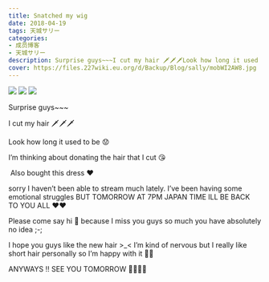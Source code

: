 ```yaml
---
title: Snatched my wig
date: 2018-04-19
tags: 天城サリー
categories: 
- 成员博客
- 天城サリー
description: Surprise guys~~~I cut my hair 🗡🗡🗡Look how long it used to be 😟I’m thinking about donating the hair that I cut 😘 Also bought this dress ❤️sorry I haven’t been able to stream much lately. I’ve been...
cover: https://files.227wiki.eu.org/d/Backup/Blog/sally/mobWI2AW8.jpg 
---
```

![](https://files.227wiki.eu.org/d/Backup/Blog/sally/mobWI2AW8.jpg)
![](https://files.227wiki.eu.org/d/Backup/Blog/sally/mobW9NWv8.jpg)
![](https://files.227wiki.eu.org/d/Backup/Blog/sally/mobElRzvc.jpg)


Surprise guys~~~




I cut my hair 🗡🗡🗡



Look how long it used to be 😟




I’m thinking about donating the hair that I cut 😘



 Also bought this dress ❤️




sorry I haven’t been able to stream much lately. I’ve been having some emotional struggles BUT TOMORROW AT 7PM JAPAN TIME ILL BE BACK TO YOU ALL ❤️❤️




Please come say hi 👋 because I miss you guys so much you have absolutely no idea ;-; 




I hope you guys like the new hair >_< I’m kind of nervous but I really like short hair personally so I’m happy with it 👩🏻




ANYWAYS !! SEE YOU TOMORROW 👣👣👣👣















